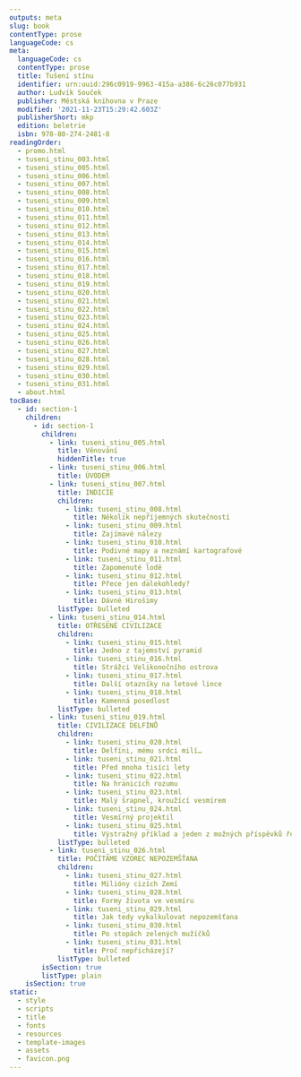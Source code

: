 ```yaml
---
outputs: meta
slug: book
contentType: prose
languageCode: cs
meta:
  languageCode: cs
  contentType: prose
  title: Tušení stínu
  identifier: urn:uuid:296c0919-9963-415a-a386-6c26c077b931
  author: Ludvík Souček
  publisher: Městská knihovna v Praze
  modified: '2021-11-23T15:29:42.603Z'
  publisherShort: mkp
  edition: beletrie
  isbn: 978-80-274-2481-8
readingOrder:
  - promo.html
  - tuseni_stinu_003.html
  - tuseni_stinu_005.html
  - tuseni_stinu_006.html
  - tuseni_stinu_007.html
  - tuseni_stinu_008.html
  - tuseni_stinu_009.html
  - tuseni_stinu_010.html
  - tuseni_stinu_011.html
  - tuseni_stinu_012.html
  - tuseni_stinu_013.html
  - tuseni_stinu_014.html
  - tuseni_stinu_015.html
  - tuseni_stinu_016.html
  - tuseni_stinu_017.html
  - tuseni_stinu_018.html
  - tuseni_stinu_019.html
  - tuseni_stinu_020.html
  - tuseni_stinu_021.html
  - tuseni_stinu_022.html
  - tuseni_stinu_023.html
  - tuseni_stinu_024.html
  - tuseni_stinu_025.html
  - tuseni_stinu_026.html
  - tuseni_stinu_027.html
  - tuseni_stinu_028.html
  - tuseni_stinu_029.html
  - tuseni_stinu_030.html
  - tuseni_stinu_031.html
  - about.html
tocBase:
  - id: section-1
    children:
      - id: section-1
        children:
          - link: tuseni_stinu_005.html
            title: Věnování
            hiddenTitle: true
          - link: tuseni_stinu_006.html
            title: ÚVODEM
          - link: tuseni_stinu_007.html
            title: INDICIE
            children:
              - link: tuseni_stinu_008.html
                title: Několik nepříjemných skutečností
              - link: tuseni_stinu_009.html
                title: Zajímavé nálezy
              - link: tuseni_stinu_010.html
                title: Podivné mapy a neznámí kartografové
              - link: tuseni_stinu_011.html
                title: Zapomenuté lodě
              - link: tuseni_stinu_012.html
                title: Přece jen dalekohledy?
              - link: tuseni_stinu_013.html
                title: Dávné Hirošimy
            listType: bulleted
          - link: tuseni_stinu_014.html
            title: OTŘESENÉ CIVILIZACE
            children:
              - link: tuseni_stinu_015.html
                title: Jedno z tajemství pyramid
              - link: tuseni_stinu_016.html
                title: Strážci Velikonočního ostrova
              - link: tuseni_stinu_017.html
                title: Další otazníky na letové lince
              - link: tuseni_stinu_018.html
                title: Kamenná posedlost
            listType: bulleted
          - link: tuseni_stinu_019.html
            title: CIVILIZACE DELFÍNŮ
            children:
              - link: tuseni_stinu_020.html
                title: Delfíni, mému srdci milí…
              - link: tuseni_stinu_021.html
                title: Před mnoha tisíci lety
              - link: tuseni_stinu_022.html
                title: Na hranicích rozumu
              - link: tuseni_stinu_023.html
                title: Malý šrapnel, kroužící vesmírem
              - link: tuseni_stinu_024.html
                title: Vesmírný projektil
              - link: tuseni_stinu_025.html
                title: Výstražný příklad a jeden z možných příspěvků řešení = Mars
            listType: bulleted
          - link: tuseni_stinu_026.html
            title: POČÍTÁME VZOREC NEPOZEMŠŤANA
            children:
              - link: tuseni_stinu_027.html
                title: Milióny cizích Zemí
              - link: tuseni_stinu_028.html
                title: Formy života ve vesmíru
              - link: tuseni_stinu_029.html
                title: Jak tedy vykalkulovat nepozemšťana
              - link: tuseni_stinu_030.html
                title: Po stopách zelených mužíčků
              - link: tuseni_stinu_031.html
                title: Proč nepřicházejí?
            listType: bulleted
        isSection: true
        listType: plain
    isSection: true
static:
  - style
  - scripts
  - title
  - fonts
  - resources
  - template-images
  - assets
  - favicon.png
---
```

